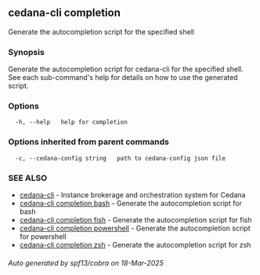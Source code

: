 ## cedana-cli completion

Generate the autocompletion script for the specified shell

### Synopsis

Generate the autocompletion script for cedana-cli for the specified shell.
See each sub-command's help for details on how to use the generated script.


### Options

```
  -h, --help   help for completion
```

### Options inherited from parent commands

```
  -c, --cedana-config string   path to cedana-config json file
```

### SEE ALSO

* [cedana-cli](cedana-cli.md)	 - Instance brokerage and orchestration system for Cedana
* [cedana-cli completion bash](cedana-cli_completion_bash.md)	 - Generate the autocompletion script for bash
* [cedana-cli completion fish](cedana-cli_completion_fish.md)	 - Generate the autocompletion script for fish
* [cedana-cli completion powershell](cedana-cli_completion_powershell.md)	 - Generate the autocompletion script for powershell
* [cedana-cli completion zsh](cedana-cli_completion_zsh.md)	 - Generate the autocompletion script for zsh

###### Auto generated by spf13/cobra on 18-Mar-2025
